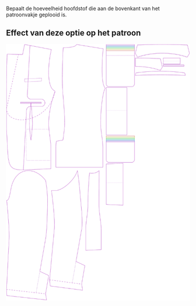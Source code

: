 
Bepaalt de hoeveelheid hoofdstof die aan de bovenkant van het patroonvakje geplooid is.




## Effect van deze optie op het patroon
![Deze afbeelding toont het effect van deze optie door meerdere varianten die een andere waarde hebben voor deze optie te vervangen](jaeger_pocketfoldover_sample.svg "Effect van deze optie op het patroon")